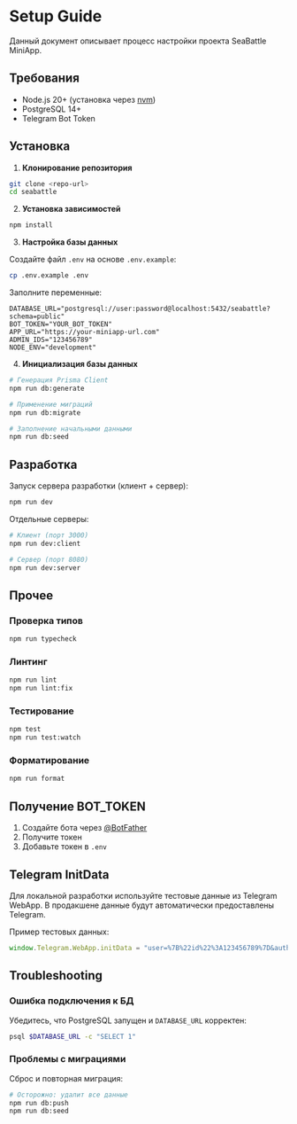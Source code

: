 # Setup Guide

Данный документ описывает процесс настройки проекта SeaBattle MiniApp.

## Требования

- Node.js 20+ (установка через [nvm](https://github.com/nvm-sh/nvm))
- PostgreSQL 14+
- Telegram Bot Token

## Установка

1. **Клонирование репозитория**

```bash
git clone <repo-url>
cd seabattle
```

2. **Установка зависимостей**

```bash
npm install
```

3. **Настройка базы данных**

Создайте файл `.env` на основе `.env.example`:

```bash
cp .env.example .env
```

Заполните переменные:

```env
DATABASE_URL="postgresql://user:password@localhost:5432/seabattle?schema=public"
BOT_TOKEN="YOUR_BOT_TOKEN"
APP_URL="https://your-miniapp-url.com"
ADMIN_IDS="123456789"
NODE_ENV="development"
```

4. **Инициализация базы данных**

```bash
# Генерация Prisma Client
npm run db:generate

# Применение миграций
npm run db:migrate

# Заполнение начальными данными
npm run db:seed
```

## Разработка

Запуск сервера разработки (клиент + сервер):

```bash
npm run dev
```

Отдельные серверы:

```bash
# Клиент (порт 3000)
npm run dev:client

# Сервер (порт 8080)
npm run dev:server
```

## Прочее

### Проверка типов

```bash
npm run typecheck
```

### Линтинг

```bash
npm run lint
npm run lint:fix
```

### Тестирование

```bash
npm test
npm run test:watch
```

### Форматирование

```bash
npm run format
```

## Получение BOT_TOKEN

1. Создайте бота через [@BotFather](https://t.me/BotFather)
2. Получите токен
3. Добавьте токен в `.env`

## Telegram InitData

Для локальной разработки используйте тестовые данные из Telegram WebApp. В продакшене данные будут автоматически предоставлены Telegram.

Пример тестовых данных:

```javascript
window.Telegram.WebApp.initData = "user=%7B%22id%22%3A123456789%7D&auth_date=1234567890&hash=...";
```

## Troubleshooting

### Ошибка подключения к БД

Убедитесь, что PostgreSQL запущен и `DATABASE_URL` корректен:

```bash
psql $DATABASE_URL -c "SELECT 1"
```

### Проблемы с миграциями

Сброс и повторная миграция:

```bash
# Осторожно: удалит все данные
npm run db:push
npm run db:seed
```

